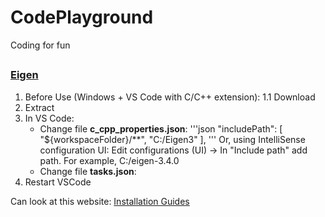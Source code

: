 # CodePlayground
Coding for fun


##

### [Eigen](https://eigen.tuxfamily.org/dox/index.html)
1. Before Use (Windows + VS Code with C/C++ extension):
  1.1 Download
  3. Extract
  4. In VS Code:
     - Change file **c_cpp_properties.json**:
       '''json
       "includePath": [
           "${workspaceFolder}/**",
           "C:/Eigen3"
       ],
       '''
       Or, using IntelliSense configuration UI: Edit configurations (UI) -> In "Include path" add path. For example, C:/eigen-3.4.0
     - Change file **tasks.json**:
  5. Restart VSCode





Can look at this website: [Installation Guides](https://robots.uc3m.es/installation-guides/index.html])


